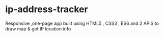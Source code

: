 # ip-address-tracker
Responsive ,one-page app built using HTML5 , CSS3 , ES6 and 2 APIS to draw map &amp; get IP location info
